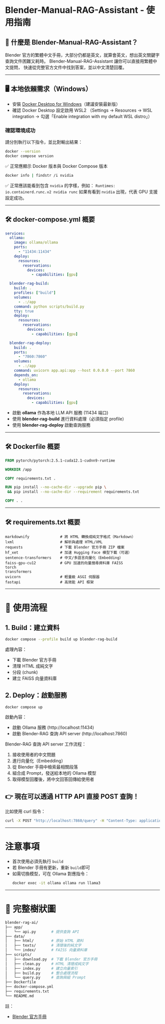 # Blender-Manual-RAG-Assistant - 使用指南

## 📖 什麼是 Blender-Manual-RAG-Assistant？

Blender 官方的繁體中文手冊，大部分仍都是英文，就算會英文，想出英文關鍵字查詢文件困難又耗時。
Blender-Manual-RAG-Assistant 讓你可以直接用繁體中文提問，
快速從完整官方文件中找到答案，並以中文清楚回覆。

---

## 🖥️ 本地依賴需求（Windows）

- 安裝 [Docker Desktop for Windows](https://www.docker.com/products/docker-desktop/)（建議安裝最新版）
- 確認 Docker Desktop 設定啟用 WSL2
（Settings → Resources → WSL integration → 勾選「Enable integration with my default WSL distro」）

### 確認環境成功

請分別執行以下指令，並比對輸出結果：

```bash
docker --version
docker compose version
```
✅ 正常應顯示 Docker 版本與 Docker Compose 版本

```bash
docker info | findstr /i nvidia
```
✅ 正常應該能看到包含 `nvidia` 的字樣，例如：
`Runtimes: io.containerd.runc.v2 nvidia runc`
如果有看到 `nvidia` 出現，代表 GPU 支援設定成功。

---

## 🛠️ docker-compose.yml 概要

```yaml
services:
  ollama:
    image: ollama/ollama
    ports:
      - "11434:11434"
    deploy:
      resources:
        reservations:
          devices:
            - capabilities: [gpu]

  blender-rag-build:
    build: .
    profiles: ["build"]
    volumes:
      - .:/app
    command: python scripts/build.py
    tty: true
    deploy:
      resources:
        reservations:
          devices:
            - capabilities: [gpu]

  blender-rag-deploy:
    build: .
    ports:
      - "7860:7860"
    volumes:
      - .:/app
    command: uvicorn app.api:app --host 0.0.0.0 --port 7860
    depends_on:
      - ollama
    deploy:
      resources:
        reservations:
          devices:
            - capabilities: [gpu]
```

- 啟動 **ollama** 作為本地 LLM API 服務 (11434 端口)
- 使用 **blender-rag-build** 進行資料處理（必須指定 profile）
- 使用 **blender-rag-deploy** 啟動查詢服務

---

## 🛠️ Dockerfile 概要

```Dockerfile
FROM pytorch/pytorch:2.5.1-cuda12.1-cudnn9-runtime

WORKDIR /app

COPY requirements.txt .

RUN pip install --no-cache-dir --upgrade pip \
 && pip install --no-cache-dir --requirement requirements.txt

COPY . .
```

---

## 🛠️ requirements.txt 概要

```text
markdownify              # 將 HTML 轉換成純文字格式（Markdown）
lxml                     # 解析與處理 HTML/XML
requests                 # 下載 Blender 官方手冊 ZIP 檔案
hf_xet                   # 加速 Hugging Face 模型下載（可選）
sentence-transformers    # 中文/多語言向量化（Embedding）
faiss-gpu-cu12           # GPU 加速的向量搜尋資料庫 FAISS
torch
transformers
uvicorn                  # 輕量級 ASGI 伺服器
fastapi                  # 高效能 API 框架
```

---

# 🚀 使用流程

## 1. Build：建立資料

```bash
docker compose --profile build up blender-rag-build
```

處理內容：
- 下載 Blender 官方手冊
- 清理 HTML 成純文字
- 分段 (chunk)
- 建立 FAISS 向量資料庫

## 2. Deploy：啟動服務

```bash
docker compose up
```

啟動內容：
- 啟動 Ollama 服務 (http://localhost:11434)
- 啟動 Blender-RAG 查詢 API server (http://localhost:7860)

Blender-RAG 查詢 API server 工作流程：
1. 接收使用者的中文問題
2. 進行向量化（Embedding）
3. 從 Blender 手冊中檢索最相關段落
4. 組合成 Prompt，發送給本地的 Ollama 模型
5. 取得模型回覆後，將中文回答回傳給使用者

## 👉 現在可以透過 HTTP API 直接 POST 查詢！
比如使用 curl 指令：

```bash
curl -X POST "http://localhost:7860/query" -H "Content-Type: application/json" -d '{"question":"如何在 Blender 中使用鏡像？"}'
```

---

# 注意事項

- 首次使用必須先執行 `build`
- 若 Blender 手冊有更新，重新 `build`即可
- 如需切換模型，可在 Ollama 對應指令：
  ```bash
  docker exec -it ollama ollama run llama3
  ```

---

# 💼 完整樹狀圖

```bash
blender-rag-ai/
├── app/
│   └── api.py       # 提供查詢 API
├── data/
│   ├── html/        # 原始 HTML 資料
│   ├── texts/       # 清理後的純文字
│   └── index/       # FAISS 向量資料庫
├── scripts/
│   ├── download.py  # 下載 Blender 官方手冊
│   ├── clean.py     # HTML 清理成純文字
│   ├── index.py     # 建立向量索引
│   ├── build.py     # 整合處理流程
│   └── query.py     # 查詢與組 Prompt
├── Dockerfile
├── docker-compose.yml
├── requirements.txt
└── README.md
```

註：
- [Blender 官方手冊](https://docs.blender.org/manual/en/latest/blender_manual_html.zip)
